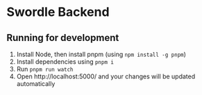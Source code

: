 # Swordle Backend

## Running for development

1. Install Node, then install pnpm (using `npm install -g pnpm`)
2. Install dependencies using `pnpm i`
3. Run `pnpm run watch`
4. Open http://localhost:5000/ and your changes will be updated automatically
